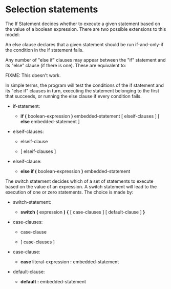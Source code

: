 

Selection statements
====================

The If Statement decides whether to execute a given statement based on the value of a boolean expression. There are two possible extensions to this model:

An else clause declares that a given statement should be run if-and-only-if the condition in the if statement fails.

Any number of "else if" clauses may appear between the "if" statement and its "else" clause (if there is one). These are equivalent to:

FIXME: This doesn't work.

In simple terms, the program will test the conditions of the if statement and its "else if" clauses in turn, executing the statement belonging to the first that succeeds, or running the else clause if every condition fails.

-   if-statement:

    -   **if** **(** boolean-expression **)** embedded-statement [ elseif-clauses ] [ **else** embedded-statement ]


-   elseif-clauses:

    -   elseif-clause

    -   [ elseif-clauses ]

-   elseif-clause:

    -   **else if** **(** boolean-expression **)** embedded-statement

The switch statement decides which of a set of statements to execute based on the value of an expression. A switch statement will lead to the execution of one or zero statements. The choice is made by:

-   switch-statement:

    -   **switch** **(** expression **)** **{** [ case-clauses ] [ default-clause ] **}**


-   case-clauses:

    -   case-clause

    -   [ case-clauses ]

-   case-clause:

    -   **case** literal-expression **:** embedded-statement


-   default-clause:

    -   **default** **:** embedded-statement
